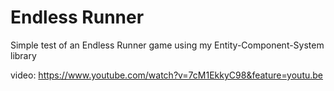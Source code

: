 # Endless Runner

Simple test of an Endless Runner game using my Entity-Component-System library

video: https://www.youtube.com/watch?v=7cM1EkkyC98&feature=youtu.be

